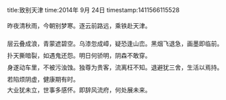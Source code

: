 title:致别天津
time:2014年 9月 24日
timestamp:1411566115528

昨夜清秋雨，今朝别梦寒。<span style="line-height: 28px;"   >逐云前路远，乘铁赴天津。</span><div><span style="line-height: 28px;"   >层云叠成浪，青蒙遮碧空。乌漆忽成嶂，疑恐逢山峦。黑烟飞退急，画墨即临前。扑天撕暗裂，如遇鬼还怨。</span><span style="line-height: 28px;"   >明日何骄明，阴森不敢穿。</span></div><div>身遂动车里，不被污浊蚀。<span style="line-height: 28px;"   >独尊为贵客，流离枉不知。退避犹三舍，生活以焉持。若陷烦阴虚，健康期有时。</span></div><div>大业犹未立，世事多感怀。即辞风流府，何处展未来。</div>